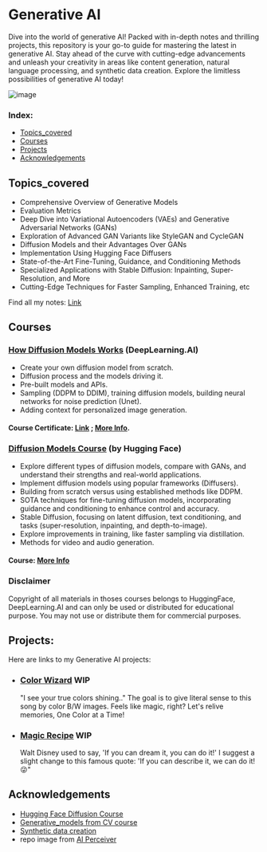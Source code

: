 # Generative AI

Dive into the world of generative AI! Packed with in-depth notes and thrilling projects, this repository is your go-to guide for mastering the latest in generative AI. Stay ahead of the curve with cutting-edge advancements and unleash your creativity in areas like content generation, natural language processing, and synthetic data creation. Explore the limitless possibilities of generative AI today!

![image](https://github.com/user-attachments/assets/f4339d46-7167-4194-bafc-745553f84802)

### Index:
  - [Topics_covered](#Topics_covered)
  - [Courses](#Courses)
  - [Projects](#Projects)
  - [Acknowledgements](#Acknowledgements)

## Topics_covered
- Comprehensive Overview of Generative Models
- Evaluation Metrics
- Deep Dive into Variational Autoencoders (VAEs) and Generative Adversarial Networks (GANs)
- Exploration of Advanced GAN Variants like StyleGAN and CycleGAN
- Diffusion Models and their Advantages Over GANs
- Implementation Using Hugging Face Diffusers
- State-of-the-Art Fine-Tuning, Guidance, and Conditioning Methods
- Specialized Applications with Stable Diffusion: Inpainting, Super-Resolution, and More
- Cutting-Edge Techniques for Faster Sampling, Enhanced Training, etc
  
Find all my notes: [Link](https://github.com/AMfeta99/Generative_AI/blob/main/Gen_AI_notes.pdf)

## Courses
### [How Diffusion Models Works](https://github.com/AMfeta99/Generative_AI/tree/main/DDPM_DDIM) (DeepLearning.AI)
- Create your own diffusion model from scratch.
- Diffusion process and the models driving it.
- Pre-built models and APIs.
- Sampling (DDPM to DDIM), training diffusion models, building neural networks for noise prediction (Unet).
- Adding context for personalized image generation.
#### Course Certificate: [Link](https://learn.deeplearning.ai/accomplishments/66cefb99-0382-4ebf-9379-84032f7d1249?usp=sharing) ; [More Info](https://www.deeplearning.ai/short-courses/how-diffusion-models-work/).

 ### [Diffusion Models Course](https://huggingface.co/learn/diffusion-course/unit0/1) (by Hugging Face)
 - Explore different types of diffusion models, compare with GANs, and understand their strengths and real-world applications.
 - Implement diffusion models using popular frameworks (Diffusers).
 - Building from scratch versus using established methods like DDPM.
 - SOTA techniques for fine-tuning diffusion models, incorporating guidance and conditioning to enhance control and accuracy.
 - Stable Diffusion, focusing on latent diffusion, text conditioning, and tasks (super-resolution, inpainting, and depth-to-image).
 - Explore improvements in training, like faster sampling via distillation.
 - Methods for video and audio generation.
 
 #### Course: [More Info](https://huggingface.co/learn/diffusion-course/unit0/1)

### Disclaimer
Copyright of all materials in thoses courses belongs to HuggingFace, DeepLearning.AI and can only be used or distributed for educational purpose. You may not use or distribute them for commercial purposes.

## Projects:
Here are links to my Generative AI projects: 
- ### [Color Wizard](https://github.com/AMfeta99/Generative_AI/tree/main/ColorWizard) WIP
   "I see your true colors shining.." The goal is to give literal sense to this song by color B/W images. Feels like magic, right? Let's relive memories, One Color at a Time!
- ### [Magic Recipe](https://github.com/AMfeta99/Generative_AI/tree/main/Text2Img) WIP
  Walt Disney used to say, 'If you can dream it, you can do it!' I suggest a slight change to this famous quote: 'If you can describe it, we can do it!😜"

## Acknowledgements
- [Hugging Face Diffusion Course](https://huggingface.co/learn/diffusion-course/unit0/1)
- [Generative_models from CV course](https://huggingface.co/learn/computer-vision-course/unit5/generative-models/introduction/introduction)
- [Synthetic data creation](https://huggingface.co/learn/computer-vision-course/unit10/introduction)
- repo image from [AI Perceiver](https://aiperceiver.com/best-stable-diffusion-models-2024/)

